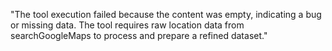 "The tool execution failed because the content was empty, indicating a bug or missing data. The tool requires raw location data from searchGoogleMaps to process and prepare a refined dataset."
